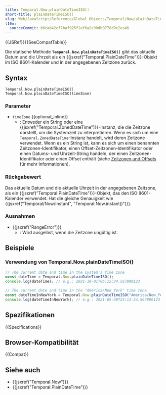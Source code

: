 ```yaml
---
title: Temporal.Now.plainDateTimeISO()
short-title: plainDateTimeISO()
slug: Web/JavaScript/Reference/Global_Objects/Temporal/Now/plainDateTimeISO
l10n:
  sourceCommit: b6cab42cf7baf925f2ef6a2c98db0778d9c2ec46
---
```


{{JSRef}}{{SeeCompatTable}}

Die statische Methode **`Temporal.Now.plainDateTimeISO()`** gibt das aktuelle Datum und die Uhrzeit als ein {{jsxref("Temporal.PlainDateTime")}}-Objekt im ISO 8601-Kalender und in der angegebenen Zeitzone zurück.

## Syntax

```js-nolint
Temporal.Now.plainDateTimeISO()
Temporal.Now.plainDateTimeISO(timeZone)
```

### Parameter

- `timeZone` {{optional_inline}}
  - : Entweder ein String oder eine {{jsxref("Temporal.ZonedDateTime")}}-Instanz, die die Zeitzone darstellt, um die Systemzeit zu interpretieren. Wenn es sich um eine `Temporal.ZonedDateTime`-Instanz handelt, wird deren Zeitzone verwendet. Wenn es ein String ist, kann es sich um einen benannten Zeitzonen-Identifikator, einen Offset-Zeitzonen-Identifikator oder einen Datums- und Uhrzeit-String handeln, der einen Zeitzonen-Identifikator oder einen Offset enthält (siehe [Zeitzonen und Offsets](/de/docs/Web/JavaScript/Reference/Global_Objects/Temporal/ZonedDateTime#time_zones_and_offsets) für mehr Informationen).

### Rückgabewert

Das aktuelle Datum und die aktuelle Uhrzeit in der angegebenen Zeitzone, als ein {{jsxref("Temporal.PlainDateTime")}}-Objekt, das den ISO 8601-Kalender verwendet. Hat die gleiche Genauigkeit wie {{jsxref("Temporal/Now/instant", "Temporal.Now.instant()")}}.

### Ausnahmen

- {{jsxref("RangeError")}}
  - : Wird ausgelöst, wenn die Zeitzone ungültig ist.

## Beispiele

### Verwendung von Temporal.Now.plainDateTimeISO()

```js
// The current date and time in the system's time zone
const dateTime = Temporal.Now.plainDateTimeISO();
console.log(dateTime); // e.g.: 2021-10-01T06:12:34.567890123

// The current date and time in the "America/New_York" time zone
const dateTimeInNewYork = Temporal.Now.plainDateTimeISO("America/New_York");
console.log(dateTimeInNewYork); // e.g.: 2021-09-30T23:12:34.567890123
```

## Spezifikationen

{{Specifications}}

## Browser-Kompatibilität

{{Compat}}

## Siehe auch

- {{jsxref("Temporal.Now")}}
- {{jsxref("Temporal.PlainDateTime")}}
